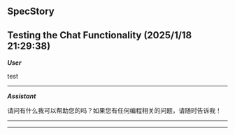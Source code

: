 ## SpecStory

## Testing the Chat Functionality (2025/1/18 21:29:38)

_**User**_

test

---

_**Assistant**_

请问有什么我可以帮助您的吗？如果您有任何编程相关的问题，请随时告诉我！

---



---

